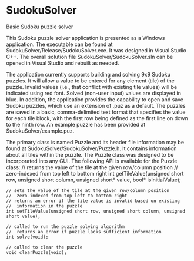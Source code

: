 # SudokuSolver
Basic Sudoku puzzle solver

This Sudoku puzzle solver application is presented as a Windows application. The executable can be found at SudokuSolver/Release/SudokuSolver.exe. It was designed in Visual Studio C++. The overall solution file SudokuSolver/SudokuSolver.sln can be opened in Visual Studio and rebuilt as needed.

The application currently supports building and solving 9x9 Sudoku puzzles. It will allow a value to be entered for any element (tile) of the puzzle. Invalid values (i.e., that conflict with existing tile values) will be indicated using red font. Solved (non-user input) values are displayed in blue. In addition, the application provides the capability to open and save Sudoku puzzles, which use an extension of .puz as a default. The puzzles are saved in a basic, comma-delimited text format that specifies the value for each tile block, with the first row being defined as the first line on down to the ninth row. An example puzzle has been provided at SudokuSolver/example.puz.

The primary class is named Puzzle and its header file information may be found at SudokuSolver/SudokuSolver/Puzzle.h. It contains information about all tiles within the puzzle. The Puzzle class was designed to be incorporated into any GUI. The following API is available for the Puzzle class:
	// returns the value of the tile at the given row/column position
	//  zero-indexed from top left to bottom right
	int getTileValue(unsigned short row, unsigned short column, unsigned short* value,
		bool* isInitialValue);
		
	// sets the value of the tile at the given row/column position
	//  zero-indexed from top left to bottom right
	// returns an error if the tile value is invalid based on existing
	//  information in the puzzle
	int setTileValue(unsigned short row, unsigned short column, unsigned short value);
		
	// called to run the puzzle solving algorithm
	//  returns an error if puzzle lacks sufficient information
	int solve(void);

	// called to clear the puzzle
	void clearPuzzle(void);
